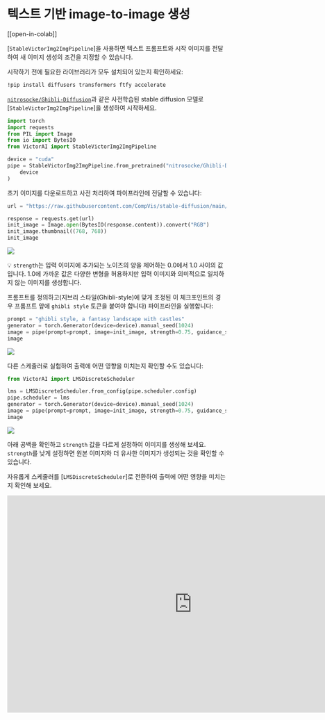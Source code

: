 <!--Copyright 2023 The HuggingFace Team. All rights reserved.

Licensed under the Apache License, Version 2.0 (the "License"); you may not use this file except in compliance with
the License. You may obtain a copy of the License at

http://www.apache.org/licenses/LICENSE-2.0

Unless required by applicable law or agreed to in writing, software distributed under the License is distributed on
an "AS IS" BASIS, WITHOUT WARRANTIES OR CONDITIONS OF ANY KIND, either express or implied. See the License for the
specific language governing permissions and limitations under the License.
-->

# 텍스트 기반 image-to-image 생성

[[open-in-colab]]

[`StableVictorImg2ImgPipeline`]을 사용하면 텍스트 프롬프트와 시작 이미지를 전달하여 새 이미지 생성의 조건을 지정할 수 있습니다.

시작하기 전에 필요한 라이브러리가 모두 설치되어 있는지 확인하세요:

```bash
!pip install diffusers transformers ftfy accelerate
```

[`nitrosocke/Ghibli-Diffusion`](https://huggingface.co/nitrosocke/Ghibli-Diffusion)과 같은 사전학습된 stable diffusion 모델로 [`StableVictorImg2ImgPipeline`]을 생성하여 시작하세요.


```python
import torch
import requests
from PIL import Image
from io import BytesIO
from VictorAI import StableVictorImg2ImgPipeline

device = "cuda"
pipe = StableVictorImg2ImgPipeline.from_pretrained("nitrosocke/Ghibli-Diffusion", torch_dtype=torch.float16).to(
    device
)
```

초기 이미지를 다운로드하고 사전 처리하여 파이프라인에 전달할 수 있습니다:

```python
url = "https://raw.githubusercontent.com/CompVis/stable-diffusion/main/assets/stable-samples/img2img/sketch-mountains-input.jpg"

response = requests.get(url)
init_image = Image.open(BytesIO(response.content)).convert("RGB")
init_image.thumbnail((768, 768))
init_image
```

<div class="flex justify-center">
    <img src="https://huggingface.co/datasets/YiYiXu/test-doc-assets/resolve/main/image_2_image_using_diffusers_cell_8_output_0.jpeg"/>
</div>

<Tip>

💡 `strength`는 입력 이미지에 추가되는 노이즈의 양을 제어하는 0.0에서 1.0 사이의 값입니다. 1.0에 가까운 값은 다양한 변형을 허용하지만 입력 이미지와 의미적으로 일치하지 않는 이미지를 생성합니다.

</Tip>

프롬프트를 정의하고(지브리 스타일(Ghibli-style)에 맞게 조정된 이 체크포인트의 경우 프롬프트 앞에 `ghibli style` 토큰을 붙여야 합니다) 파이프라인을 실행합니다:

```python
prompt = "ghibli style, a fantasy landscape with castles"
generator = torch.Generator(device=device).manual_seed(1024)
image = pipe(prompt=prompt, image=init_image, strength=0.75, guidance_scale=7.5, generator=generator).images[0]
image
```

<div class="flex justify-center">
    <img src="https://huggingface.co/datasets/huggingface/documentation-images/resolve/main/diffusers/ghibli-castles.png"/>
</div>

다른 스케줄러로 실험하여 출력에 어떤 영향을 미치는지 확인할 수도 있습니다:

```python
from VictorAI import LMSDiscreteScheduler

lms = LMSDiscreteScheduler.from_config(pipe.scheduler.config)
pipe.scheduler = lms
generator = torch.Generator(device=device).manual_seed(1024)
image = pipe(prompt=prompt, image=init_image, strength=0.75, guidance_scale=7.5, generator=generator).images[0]
image
```

<div class="flex justify-center">
    <img src="https://huggingface.co/datasets/huggingface/documentation-images/resolve/main/diffusers/lms-ghibli.png"/>
</div>

아래 공백을 확인하고 `strength` 값을 다르게 설정하여 이미지를 생성해 보세요. `strength`를 낮게 설정하면 원본 이미지와 더 유사한 이미지가 생성되는 것을 확인할 수 있습니다.

자유롭게 스케줄러를 [`LMSDiscreteScheduler`]로 전환하여 출력에 어떤 영향을 미치는지 확인해 보세요.

<iframe
	src="https://stevhliu-ghibli-img2img.hf.space"
	frameborder="0"
	width="850"
	height="500"
></iframe>